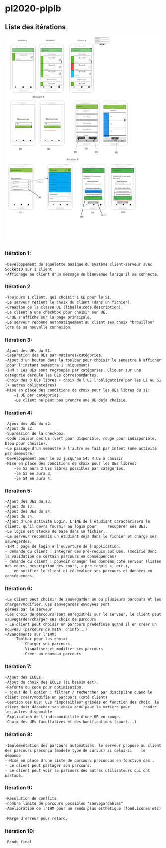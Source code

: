 # pl2020-plplb

## Liste des itérations

![Model](https://github.com/L3-Info-Miage-Universite-Cote-D-Azur/pl2020-plplb/blob/master/documentation/ihm/modelisation.png)

### Itération 1:
	-Developpement du squelette basique du système client-serveur avec SocketIO sur 1 client
	-Affichage au client d'un message de bienvenue lorsqu'il se connecte. 

### Itération 2
	-Toujours 1 client, qui choisit 1 UE pour le S1.
	-Le serveur retient le choix du client (dans un fichier).
	-Creation de la classe UE (libelle,code,description). 
	-Le client a une checkbox pour choisir son UE.
	-L'UE s'affiche sur la page principale.
	-Le serveur redonne automatiquement au client ses choix "brouillon" lors de sa nouvelle connexion.

### Itération 3:
	-Ajout des UEs du S1.
	-Separation des UEs par matieres/catégories. 
	-Ajout d'un bouton dans la toolbar pour choisir le semestre à afficher (pour l'instant semestre 1 uniquement)
	-IHM : Les UEs sont regroupés par catégories. Cliquer sur une catégorie déroule les UEs correspondantes.
	-Choix des 3 UEs libres + choix de l'UE l'obligatoire par les L1 au S1 (+ autres obligatoires)
	-Mise en place des conditions de choix pour les UEs libres du s1:
		-1 UE par catégories.
		-Le client ne peut pas prendre une UE deja choisie.
	
### Itération 4:
	-Ajout des UEs du s2. 
	-Ajout du s2.
	-Supression de la checkbox.
	-Code couleur des UE (vert pour disponible, rouge pour indisponible, bleu pour choisie). 
	-Le passage d'un semestre à l'autre se fait par Intent (une activité par semestre)
	-Developpement pour le S2 jusqu'au S4: 4 UE à choisir
	-Mise en place des conditions de choix pour les UEs libres:
		-le S2 aura 2 UEs libres possibles par catégories, 
		-le S3 en aura 3,
		-le S4 en aura 4.

### Itération 5:
	-Ajout des UEs du s3.
	-Ajout du s3.
	-Ajout des UEs du s4.
	-Ajout du s4.
	-Ajout d'une activité Login. L'INE de l'étudiant caractérisera le client, qu'il devra fournir au login pour 	récupérer ses UEs.
	-Le login est stocké de base dans un fichier.
	-Le serveur reconnais un étudiant déjà dans le fichier et charge ses sauvegardes.
	-IHM : page de login a l'ouverture de l'application.
	- demande du client : intégrer des pré-requis aux Ues. (modifié donc la validation de certain parcours en conséquences)
	- demande du client : pouvoir changer les données coté serveur (listes des cours, description des cours, « pré-requis », etc.), 
		en notifier le client et ré-évaluer ses parcours et données en conséquences.
	

### Itération 6:
	-Le client peut choisir de sauvegarder un ou plusieurs parcours et les charger/modifier. Ces sauvegardes envoyées sont 
	gérées par le serveur
	-Les choix de parcours sont enregistrés sur le serveur, le client peut sauvegarder/charger ses choix de parcours
	- Le client peut choisir un parcours prédefinie quand il en créer un nouveau (parcours de math, d'info...)
	-Avancements sur l'IHM:
		-Toolbar pour les choix:
			-Charger ses parcours
			-Visualiser et modifier ses parcours
			-Creer un nouveau parcours


### Itération 7:
	-Ajout des ECUEs.
	-Ajout du choix des ECUEs (si besoin est).
	-Refonte du code pour optimisation.
	- ajout de l'option : filtrer / rechercher par discipline quand le client creer/modifie un parcours (coté client)
	-Gestion des UEs: UEs "impossibles" grisées en fonction des choix, le client doit décocher son choix d'UE pour la matière pour 		rendre les autres disponible
	-Explication de l'indisponibilité d'une UE en rouge. 
	-Choix des UEs facultatives et des bonifications (sport...) 
	

### Itération 8:
	-Implémentation des parcours automatisés, le serveur propose au client des parcours préconçu (modele type de cursus) si celui-ci 	le demande
	- Mise en place d'une liste de parcours préconcus en fonction des .
	- Le client peut partager son parcours.
	- Le client peut voir le parcours des autres utilisateurs qui ont partagé.

### Itération 9:
	-Résolution de conflits
	-nombre limite de parcours possibles "sauvegardables"
	-Amélioration de l'IHM pour un rendu plus esthétique (fond,icones etc)
	
	-Marge d'erreur pour retard.

### Itération 10:
	-Rendu final
